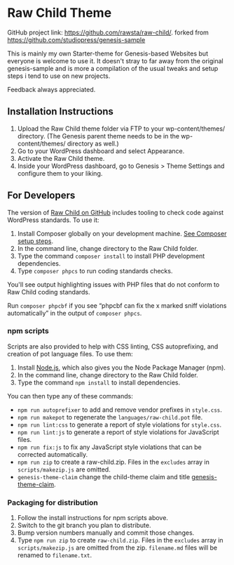 # Raw Child Theme

GitHub project link: https://github.com/rawsta/raw-child/.
forked from https://github.com/studiopress/genesis-sample

This is mainly my own Starter-theme for Genesis-based Websites but everyone is welcome to use it. It doesn't stray to far away from the original genesis-sample and is more a compilation of the usual tweaks and setup steps i tend to use on new projects.

Feedback always appreciated.

## Installation Instructions

1. Upload the Raw Child theme folder via FTP to your wp-content/themes/ directory. (The Genesis parent theme needs to be in the wp-content/themes/ directory as well.)
2. Go to your WordPress dashboard and select Appearance.
3. Activate the Raw Child theme.
4. Inside your WordPress dashboard, go to Genesis > Theme Settings and configure them to your liking.


## For Developers

The version of [Raw Child on GitHub](https://github.com/rawsta/raw-child/) includes tooling to check code against WordPress standards. To use it:

1. Install Composer globally on your development machine. [See Composer setup steps](https://getcomposer.org/doc/00-intro.md#downloading-the-composer-executable).
2. In the command line, change directory to the Raw Child folder.
3. Type the command `composer install` to install PHP development dependencies.
4. Type `composer phpcs` to run coding standards checks.

You'll see output highlighting issues with PHP files that do not conform to Raw Child coding standards.

Run `composer phpcbf` if you see “phpcbf can fix the x marked sniff violations automatically” in the output of `composer phpcs`.

### npm scripts

Scripts are also provided to help with CSS linting, CSS autoprefixing, and creation of pot language files. To use them:

1. Install [Node.js](https://nodejs.org/), which also gives you the Node Package Manager (npm).
2. In the command line, change directory to the Raw Child folder.
3. Type the command `npm install` to install dependencies.

You can then type any of these commands:

- `npm run autoprefixer` to add and remove vendor prefixes in `style.css`.
- `npm run makepot` to regenerate the `languages/raw-child.pot` file.
- `npm run lint:css` to generate a report of style violations for `style.css`.
- `npm run lint:js` to generate a report of style violations for JavaScript files.
- `npm run fix:js` to fix any JavaScript style violations that can be corrected automatically.
- `npm run zip` to create a raw-child.zip. Files in the `excludes` array in `scripts/makezip.js` are omitted.
- `genesis-theme-claim` change the child-theme claim and title [genesis-theme-claim](https://www.npmjs.com/package/genesis-theme-claim).

### Packaging for distribution

1. Follow the install instructions for npm scripts above.
2. Switch to the git branch you plan to distribute.
3. Bump version numbers manually and commit those changes.
4. Type `npm run zip` to create `raw-child.zip`. Files in the `excludes` array in `scripts/makezip.js` are omitted from the zip. `filename.md` files will be renamed to `filename.txt`.

